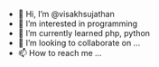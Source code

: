 - 👋 Hi, I’m @visakhsujathan
- 👀 I’m interested in programming
- 🌱 I’m currently learned php, python
- 💞️ I’m looking to collaborate on ...
- 📫 How to reach me ...

<!---
visakhsujathan/visakhsujathan is a ✨ special ✨ repository because its `README.md` (this file) appears on your GitHub profile.
You can click the Preview link to take a look at your changes.
--->
